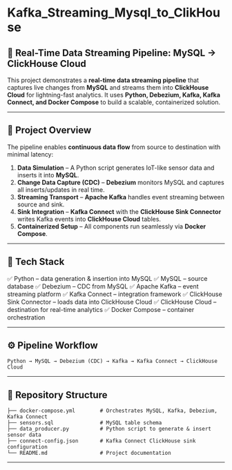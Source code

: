 # Kafka_Streaming_Mysql_to_ClikHouse
## 🚀 Real-Time Data Streaming Pipeline: MySQL → ClickHouse Cloud

This project demonstrates a **real-time data streaming pipeline** that captures live changes from **MySQL** and streams them into **ClickHouse Cloud** for lightning-fast analytics.
It uses **Python, Debezium, Kafka, Kafka Connect, and Docker Compose** to build a scalable, containerized solution.

---

## 📌 Project Overview

The pipeline enables **continuous data flow** from source to destination with minimal latency:

1. **Data Simulation** – A Python script generates IoT-like sensor data and inserts it into **MySQL**.
2. **Change Data Capture (CDC)** – **Debezium** monitors MySQL and captures all inserts/updates in real time.
3. **Streaming Transport** – **Apache Kafka** handles event streaming between source and sink.
4. **Sink Integration** – **Kafka Connect** with the **ClickHouse Sink Connector** writes Kafka events into **ClickHouse Cloud** tables.
5. **Containerized Setup** – All components run seamlessly via **Docker Compose**.

---

## 🧩 Tech Stack

✅ Python – data generation & insertion into MySQL
✅ MySQL – source database
✅ Debezium – CDC from MySQL
✅ Apache Kafka – event streaming platform
✅ Kafka Connect – integration framework
✅ ClickHouse Sink Connector – loads data into ClickHouse Cloud
✅ ClickHouse Cloud – destination for real-time analytics
✅ Docker Compose – container orchestration

---

## ⚙️ Pipeline Workflow

```
Python → MySQL → Debezium (CDC) → Kafka → Kafka Connect → ClickHouse Cloud
```

---

## 📂 Repository Structure

```
├── docker-compose.yml        # Orchestrates MySQL, Kafka, Debezium, Kafka Connect
├── sensors.sql               # MySQL table schema
├── data_producer.py          # Python script to generate & insert sensor data
├── connect-config.json       # Kafka Connect ClickHouse sink configuration
└── README.md                 # Project documentation
```
---
